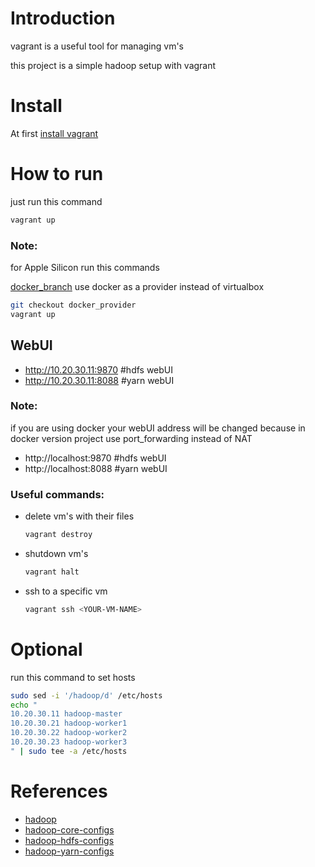 

# Introduction
vagrant is a useful tool for managing vm's

this project is a simple hadoop setup with vagrant 

# Install
At first [install vagrant](https://www.vagrantup.com/downloads)

# How to run
just run this command

```bash
vagrant up
```
### Note:
for Apple Silicon run this commands

[docker_branch](https://github.com/hoseinlook/vagrant-hadoop/tree/docker_provider) use docker as a provider instead of virtualbox
```bash
git checkout docker_provider
vagrant up
```

## WebUI
+ http://10.20.30.11:9870  #hdfs webUI
+ http://10.20.30.11:8088  #yarn webUI

### Note:
if you are using docker your webUI address will be changed because in docker version project use port_forwarding instead of NAT
+ http://localhost:9870  #hdfs webUI
+ http://localhost:8088  #yarn webUI

### Useful commands:
+ delete vm's with their files
    ```bash 
    vagrant destroy
    ```
+ shutdown vm's
    ```bash 
    vagrant halt
    ```

+ ssh to a specific vm
    ```bash 
    vagrant ssh <YOUR-VM-NAME>
    ```

# Optional
run this command to set hosts
```bash
sudo sed -i '/hadoop/d' /etc/hosts
echo "
10.20.30.11 hadoop-master
10.20.30.21 hadoop-worker1
10.20.30.22 hadoop-worker2
10.20.30.23 hadoop-worker3
" | sudo tee -a /etc/hosts
```

# References
+ [hadoop](https://hadoop.apache.org/docs/stable/)
+ [hadoop-core-configs](https://hadoop.apache.org/docs/stable/hadoop-project-dist/hadoop-common/core-default.xml)
+ [hadoop-hdfs-configs](https://hadoop.apache.org/docs/stable/hadoop-project-dist/hadoop-hdfs/hdfs-default.xml)
+ [hadoop-yarn-configs](https://hadoop.apache.org/docs/stable/hadoop-yarn/hadoop-yarn-common/yarn-default.xml)
